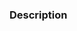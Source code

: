 <!-- Thank you for contributing! -->

### Description

<!-- Please insert your description here and provide especially info about the "what" this PR is solving -->
